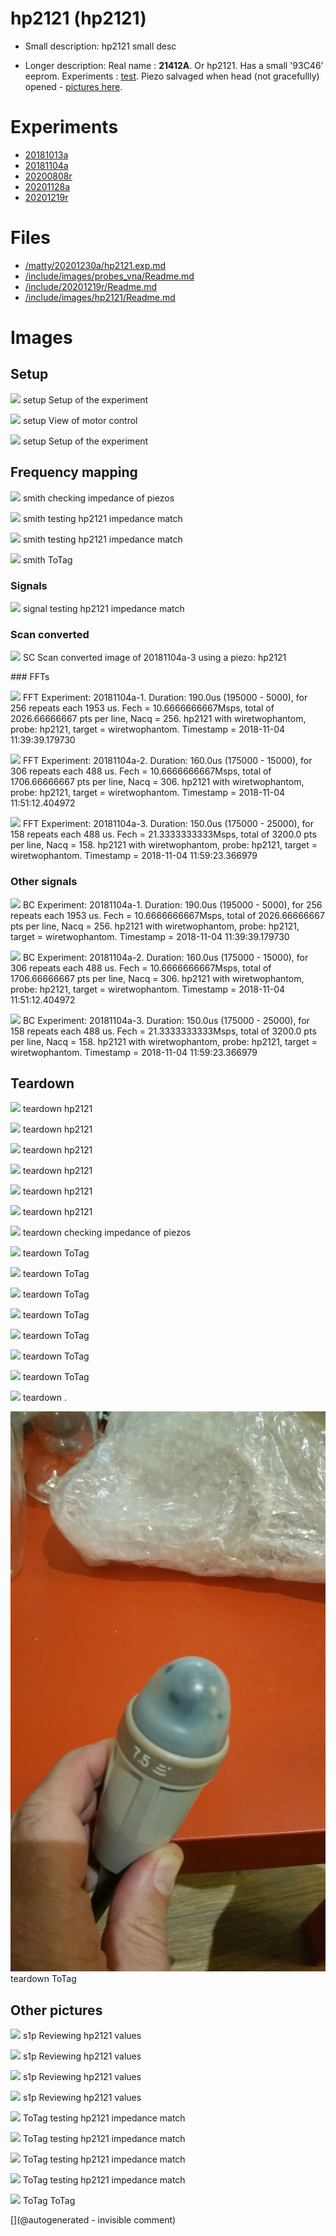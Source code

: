 # hp2121 (hp2121)

* Small description: hp2121 small desc

* Longer description: Real name : __21412A__. Or hp2121. Has a small '93C46' eeprom. Experiments : [test](/include/experiments/auto/20181013a.md). Piezo salvaged when head (not gracefullly) opened - [pictures here](/include/20200809r/images/hp2121/).

# Experiments

* [20181013a](/include/experiments/auto/20181013a.md)
* [20181104a](/include/experiments/auto/20181104a.md)
* [20200808r](/include/experiments/auto/20200808r.md)
* [20201128a](/include/experiments/auto/20201128a.md)
* [20201219r](/include/experiments/auto/20201219r.md)


# Files

* [/matty/20201230a/hp2121.exp.md](/matty/20201230a/hp2121.exp.md)
* [/include/images/probes_vna/Readme.md](/include/images/probes_vna/Readme.md)
* [/include/20201219r/Readme.md](/include/20201219r/Readme.md)
* [/include/images/hp2121/Readme.md](/include/images/hp2121/Readme.md)


# Images

## Setup 

![](/matty/20181104a/photos/P_20181104_130033.jpg)
setup
Setup of the experiment

![](/matty/20181104a/photos/P_20181104_130044.jpg)
setup
View of motor control

![](/matty/20181104a/photos/P_20181104_130051.jpg)
setup
Setup of the experiment

## Frequency mapping 

![](/include/20201219r/impedances/hp2121.png)
smith
checking impedance of piezos

![](/include/hp/20201128a/impedance/HP_264pFcapatoGND.png)
smith
testing hp2121 impedance match

![](/include/hp/20201128a/impedance/HP_direct.png)
smith
testing hp2121 impedance match

![](/include/images/probes_vna/hp2121.png)
smith
ToTag

### Signals 

![](/include/hp/20201128a/firstEcho.png)
signal
testing hp2121 impedance match

### Scan converted 

![](/matty/20181104a/images/SC_20181104a-3-fft.jpg)
SC
Scan converted image of 20181104a-3 using a piezo: hp2121

### FFTs 

![](/matty/20181104a/images/Spectrum_20181104a-1.jpg)
FFT
Experiment: 20181104a-1. Duration: 190.0us (195000 - 5000), for 256 repeats each 1953 us. Fech = 10.6666666667Msps, total of 2026.66666667 pts per line, Nacq = 256. hp2121 with wiretwophantom, probe: hp2121, target = wiretwophantom. Timestamp = 2018-11-04 11:39:39.179730

![](/matty/20181104a/images/Spectrum_20181104a-2.jpg)
FFT
Experiment: 20181104a-2. Duration: 160.0us (175000 - 15000), for 306 repeats each 488 us. Fech = 10.6666666667Msps, total of 1706.66666667 pts per line, Nacq = 306. hp2121 with wiretwophantom, probe: hp2121, target = wiretwophantom. Timestamp = 2018-11-04 11:51:12.404972

![](/matty/20181104a/images/Spectrum_20181104a-3.jpg)
FFT
Experiment: 20181104a-3. Duration: 150.0us (175000 - 25000), for 158 repeats each 488 us. Fech = 21.3333333333Msps, total of 3200.0 pts per line, Nacq = 158. hp2121 with wiretwophantom, probe: hp2121, target = wiretwophantom. Timestamp = 2018-11-04 11:59:23.366979

### Other signals 

![](/matty/20181104a/images/2DArray_20181104a-1.jpg)
BC
Experiment: 20181104a-1. Duration: 190.0us (195000 - 5000), for 256 repeats each 1953 us. Fech = 10.6666666667Msps, total of 2026.66666667 pts per line, Nacq = 256. hp2121 with wiretwophantom, probe: hp2121, target = wiretwophantom. Timestamp = 2018-11-04 11:39:39.179730

![](/matty/20181104a/images/2DArray_20181104a-2.jpg)
BC
Experiment: 20181104a-2. Duration: 160.0us (175000 - 15000), for 306 repeats each 488 us. Fech = 10.6666666667Msps, total of 1706.66666667 pts per line, Nacq = 306. hp2121 with wiretwophantom, probe: hp2121, target = wiretwophantom. Timestamp = 2018-11-04 11:51:12.404972

![](/matty/20181104a/images/2DArray_20181104a-3.jpg)
BC
Experiment: 20181104a-3. Duration: 150.0us (175000 - 25000), for 158 repeats each 488 us. Fech = 21.3333333333Msps, total of 3200.0 pts per line, Nacq = 158. hp2121 with wiretwophantom, probe: hp2121, target = wiretwophantom. Timestamp = 2018-11-04 11:59:23.366979

## Teardown 

![](/include/20200809r/images/hp2121/P_20200508_154554.jpg)
teardown
hp2121

![](/include/20200809r/images/hp2121/P_20200508_154556.jpg)
teardown
hp2121

![](/include/20200809r/images/hp2121/P_20200508_154604.jpg)
teardown
hp2121

![](/include/20200809r/images/hp2121/P_20200508_154610.jpg)
teardown
hp2121

![](/include/20200809r/images/hp2121/P_20200508_154630.jpg)
teardown
hp2121

![](/include/20200809r/images/hp2121/P_20200508_154632.jpg)
teardown
hp2121

![](/include/20201219r/images/20201219_205237.jpg)
teardown
checking impedance of piezos

![](/include/images/hp2121/20181011a/20191207_182804.jpg)
teardown
ToTag

![](/include/images/hp2121/20181011a/20191207_182813.jpg)
teardown
ToTag

![](/include/images/hp2121/20181011a/P_20181011_210736.jpg)
teardown
ToTag

![](/include/images/hp2121/20181011a/P_20181011_210744.jpg)
teardown
ToTag

![](/include/images/hp2121/20181011a/P_20181011_210750.jpg)
teardown
ToTag

![](/include/images/hp2121/20181011a/P_20181011_211030.jpg)
teardown
ToTag

![](/include/images/hp2121/20181011a/P_20181011_212208.jpg)
teardown
ToTag

![](/include/images/hp2121/20191230/P_20191230_210435.jpg)
teardown
.

![](/include/probes/viewmes/hp2121.jpg)
teardown
ToTag

## Other pictures 

![](/include/20200809r/hp2121/hp2121_blue.png)
s1p
Reviewing hp2121 values

![](/include/20200809r/hp2121/hp2121_green.png)
s1p
Reviewing hp2121 values

![](/include/20200809r/hp2121/hp2121_yelgreen.png)
s1p
Reviewing hp2121 values

![](/include/20200809r/hp2121/hp2121_yellow.png)
s1p
Reviewing hp2121 values

![](/include/hp/20201128a/20201128175100_ndt.jpg)
ToTag
testing hp2121 impedance match

![](/include/hp/20201128a/20201128175146_ndt.jpg)
ToTag
testing hp2121 impedance match

![](/include/hp/20201128a/20201128175222_ndt.jpg)
ToTag
testing hp2121 impedance match

![](/include/hp/20201128a/secondEcho.png)
ToTag
testing hp2121 impedance match

![](/include/images/hp2121/20181013a/IMAG001.png)
ToTag
ToTag





[](@autogenerated - invisible comment)